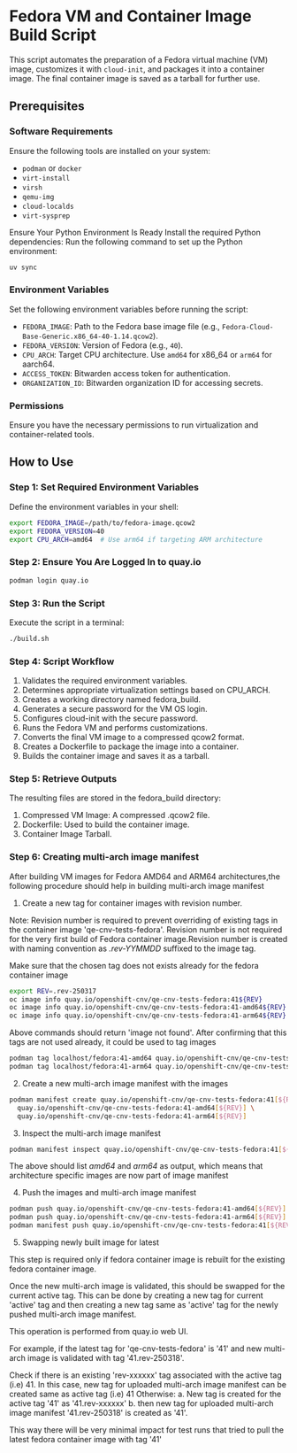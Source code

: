 # Fedora VM and Container Image Build Script

This script automates the preparation of a Fedora virtual machine (VM) image, customizes it with `cloud-init`,
and packages it into a container image.
The final container image is saved as a tarball for further use.

## Prerequisites

### Software Requirements
Ensure the following tools are installed on your system:
- `podman` or `docker`
- `virt-install`
- `virsh`
- `qemu-img`
- `cloud-localds`
- `virt-sysprep`

Ensure Your Python Environment Is Ready
Install the required Python dependencies: Run the following command to set up the Python environment:
```bash
uv sync
```

### Environment Variables
Set the following environment variables before running the script:
- `FEDORA_IMAGE`: Path to the Fedora base image file (e.g., `Fedora-Cloud-Base-Generic.x86_64-40-1.14.qcow2`).
- `FEDORA_VERSION`: Version of Fedora (e.g., `40`).
- `CPU_ARCH`: Target CPU architecture. Use `amd64` for x86_64 or `arm64` for aarch64.
- `ACCESS_TOKEN`: Bitwarden access token for authentication.
- `ORGANIZATION_ID`: Bitwarden organization ID for accessing secrets.

### Permissions
Ensure you have the necessary permissions to run virtualization and container-related tools.

## How to Use

### Step 1: Set Required Environment Variables
Define the environment variables in your shell:
```bash
export FEDORA_IMAGE=/path/to/fedora-image.qcow2
export FEDORA_VERSION=40
export CPU_ARCH=amd64  # Use arm64 if targeting ARM architecture
```

### Step 2: Ensure You Are Logged In to quay.io
```bash
podman login quay.io
```

### Step 3: Run the Script
Execute the script in a terminal:
```bash
./build.sh
```

### Step 4: Script Workflow
1. Validates the required environment variables.
2. Determines appropriate virtualization settings based on CPU_ARCH.
3. Creates a working directory named fedora_build.
4. Generates a secure password for the VM OS login.
5. Configures cloud-init with the secure password.
6. Runs the Fedora VM and performs customizations.
7. Converts the final VM image to a compressed qcow2 format.
8. Creates a Dockerfile to package the image into a container.
9. Builds the container image and saves it as a tarball.

### Step 5: Retrieve Outputs
The resulting files are stored in the fedora_build directory:
1. Compressed VM Image: A compressed .qcow2 file.
2. Dockerfile: Used to build the container image.
3. Container Image Tarball.

### Step 6: Creating multi-arch image manifest
After building VM images for Fedora AMD64 and ARM64 architectures,the
following procedure should help in building multi-arch image manifest

1. Create a new tag for container images with revision number.

Note: Revision number is required to prevent overriding of existing tags
in the container image 'qe-cnv-tests-fedora'. Revision number is not
required for the very first build of Fedora container image.Revision
number is created with naming convention as *.rev-YYMMDD* suffixed to
the image tag.

Make sure that the chosen tag does not exists already for the fedora
container image
```bash
export REV=.rev-250317
oc image info quay.io/openshift-cnv/qe-cnv-tests-fedora:41${REV}
oc image info quay.io/openshift-cnv/qe-cnv-tests-fedora:41-amd64${REV}
oc image info quay.io/openshift-cnv/qe-cnv-tests-fedora:41-arm64${REV}
```
Above commands should return 'image not found'. After confirming that this
tags are not used already, it could be used to tag images

```bash
podman tag localhost/fedora:41-amd64 quay.io/openshift-cnv/qe-cnv-tests-fedora:41-amd64[${REV}]
podman tag localhost/fedora:41-arm64 quay.io/openshift-cnv/qe-cnv-tests-fedora:41-arm64[${REV}]
```

2. Create a new multi-arch image manifest with the images
```bash
podman manifest create quay.io/openshift-cnv/qe-cnv-tests-fedora:41[${REV}] \
  quay.io/openshift-cnv/qe-cnv-tests-fedora:41-amd64[${REV}] \
  quay.io/openshift-cnv/qe-cnv-tests-fedora:41-arm64[${REV}]
```

3. Inspect the multi-arch image manifest
```bash
podman manifest inspect quay.io/openshift-cnv/qe-cnv-tests-fedora:41[${REV}] | jq '.manifests[]|."platform"|."architecture"'
```
The above should list *amd64* and *arm64* as output, which means that architecture specific images are now part of image
manifest

4. Push the images and multi-arch image manifest
```bash
podman push quay.io/openshift-cnv/qe-cnv-tests-fedora:41-amd64[${REV}]
podman push quay.io/openshift-cnv/qe-cnv-tests-fedora:41-arm64[${REV}]
podman manifest push quay.io/openshift-cnv/qe-cnv-tests-fedora:41[${REV}] --all --format=v2s2
```

5. Swapping newly built image for latest

This step is required only if fedora container image is rebuilt for the
existing fedora container image.

Once the new multi-arch image is validated, this should be swapped for the
current active tag. This can be done by creating a new tag for current 'active'
tag and then creating a new tag same as 'active' tag for the newly pushed
multi-arch image manifest.

This operation is performed from quay.io web UI.

For example, if the latest tag for 'qe-cnv-tests-fedora' is '41'
and new multi-arch image is validated with tag '41.rev-250318'.

Check if there is an existing 'rev-xxxxxx' tag associated with the active tag (i.e) 41.
In this case, new tag for uploaded multi-arch image manifest can be created same
as active tag (i.e) 41
Otherwise:
a. New tag is created for the active tag '41' as '41.rev-xxxxxx'
b. then new tag for uploaded multi-arch image manifest '41.rev-250318' is created as '41'.

This way there will be very minimal impact for test runs that
tried to pull the latest fedora container image with tag '41'

